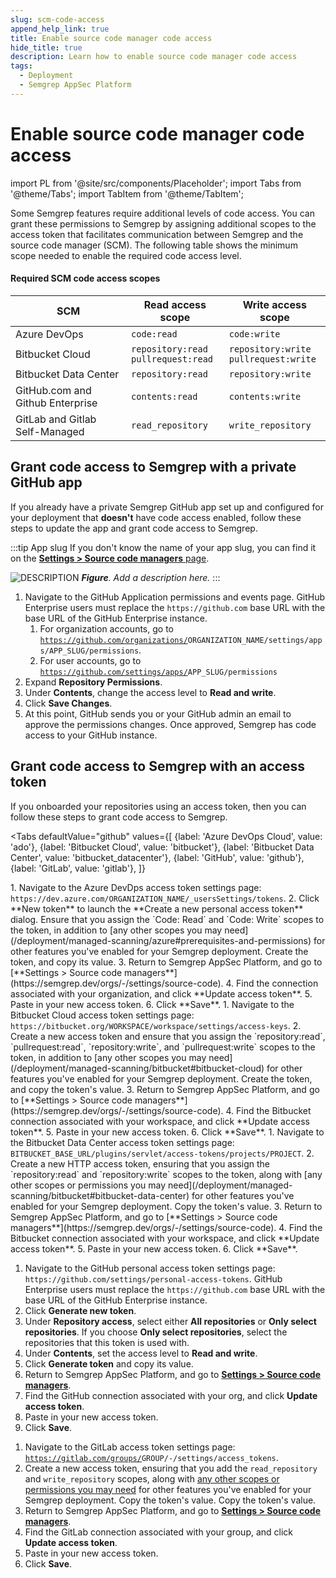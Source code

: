 ```yaml
---
slug: scm-code-access
append_help_link: true
title: Enable source code manager code access
hide_title: true
description: Learn how to enable source code manager code access
tags:
  - Deployment
  - Semgrep AppSec Platform
---
```


# Enable source code manager code access

import PL from '@site/src/components/Placeholder';
import Tabs from '@theme/Tabs';
import TabItem from '@theme/TabItem';

Some Semgrep features require additional levels of code access. You can grant these permissions to Semgrep by assigning additional scopes to the access token that facilitates communication between Semgrep and the source code manager (SCM). The following table shows the minimum scope needed to enable the required code access level.

#### Required SCM code access scopes

| SCM | Read access scope | Write access scope |
|----------|-------------|--------------|
| Azure DevOps | `code:read` | `code:write` |
| Bitbucket Cloud | `repository:read`<br />`pullrequest:read` | `repository:write`<br />`pullrequest:write` |
| Bitbucket Data Center | `repository:read` | `repository:write` |
| GitHub.com and Github Enterprise | `contents:read` | `contents:write` |
| GitLab and Gitlab Self-Managed | `read_repository` | `write_repository` |

## Grant code access to Semgrep with a private GitHub app

If you already have a private Semgrep GitHub app set up and configured for your deployment that **doesn't** have code access enabled, follow these steps to update the app and grant code access to Semgrep.

:::tip App slug
If you don't know the name of your app slug, you can find it on the [**Settings > Source code managers** page](https://semgrep.dev/orgs/-/settings/source-code). 

![DESCRIPTION](/img/github-app-slug.png#md-width)
_**Figure**. Add a description here._
:::

<!-- markdown-link-check-disable -->

1. Navigate to the GitHub Application permissions and events page. GitHub Enterprise users must replace the `https://github.com` base URL with the base URL of the GitHub Enterprise instance.
    1. For organization accounts, go to <code>https://github.com/organizations/<PL>ORGANIZATION_NAME</PL>/settings/apps/<PL>APP_SLUG</PL>/permissions</code>.
    1. For user accounts, go to <code>https://github.com/settings/apps/<PL>APP_SLUG</PL>/permissions</code>
2. Expand **Repository Permissions**.
3. Under **Contents**, change the access level to **Read and write**.
4. Click **Save Changes**.
5. At this point, GitHub sends you or your GitHub admin an email to approve the permissions changes. Once approved, Semgrep has code access to your GitHub instance.

<!-- markdown-link-check-enable -->

## Grant code access to Semgrep with an access token

If you onboarded your repositories using an access token, then you can follow these steps to grant code access to Semgrep.

<Tabs
    defaultValue="github"
    values={[
    {label: 'Azure DevOps Cloud', value: 'ado'},
    {label: 'Bitbucket Cloud', value: 'bitbucket'},
    {label: 'Bitbucket Data Center', value: 'bitbucket_datacenter'},
    {label: 'GitHub', value: 'github'},
    {label: 'GitLab', value: 'gitlab'},
    ]}
>

<TabItem value="ado">
1. Navigate to the Azure DevDps access token settings page: <code>https://dev.azure.com/<PL>ORGANIZATION_NAME</PL>/_usersSettings/tokens</code>.
2. Click **New token** to launch the **Create a new personal access token** dialog. Ensure that you assign the `Code: Read` and `Code: Write` scopes to the token, in addition to [any other scopes you may need](/deployment/managed-scanning/azure#prerequisites-and-permissions) for other features you've enabled for your Semgrep deployment. Create the token, and copy its value.
3. Return to Semgrep AppSec Platform, and go to [**Settings > Source code managers**](https://semgrep.dev/orgs/-/settings/source-code). 
4. Find the connection associated with your organization, and click **Update access token**.
5. Paste in your new access token.
6. Click **Save**.
</TabItem>

<TabItem value="bitbucket">
1. Navigate to the Bitbucket Cloud access token settings page: <code>https://bitbucket.org/<PL>WORKSPACE</PL>/workspace/settings/access-keys</code>.
2. Create a new access token and ensure that you assign the `repository:read`, `pullrequest:read`, `repository:write`, and `pullrequest:write` scopes to the token, in addition to [any other scopes you may need](/deployment/managed-scanning/bitbucket#bitbucket-cloud) for other features you've enabled for your Semgrep deployment. Create the token, and copy the token's value.
3. Return to Semgrep AppSec Platform, and go to [**Settings > Source code managers**](https://semgrep.dev/orgs/-/settings/source-code). 
4. Find the Bitbucket connection associated with your workspace, and click **Update access token**.
5. Paste in your new access token.
6. Click **Save**.
</TabItem>

<TabItem value="bitbucket_datacenter">
1. Navigate to the Bitbucket Data Center access token settings page: <code><PL>BITBUCKET_BASE_URL</PL>/plugins/servlet/access-tokens/projects/<PL>PROJECT</PL></code>.
2. Create a new HTTP access token, ensuring that you assign the `repository:read` and `repository:write` scopes to the token, along with [any other scopes or permissions you may need](/deployment/managed-scanning/bitbucket#bitbucket-data-center) for other features you've enabled for your Semgrep deployment. Copy the token's value.
3. Return to Semgrep AppSec Platform, and go to [**Settings > Source code managers**](https://semgrep.dev/orgs/-/settings/source-code). 
4. Find the Bitbucket connection associated with your workspace, and click **Update access token**.
5. Paste in your new access token.
6. Click **Save**.
</TabItem>

<TabItem value="github">

1. Navigate to the GitHub personal access token settings page: `https://github.com/settings/personal-access-tokens`. GitHub Enterprise users must replace the `https://github.com` base URL with the base URL of the GitHub Enterprise instance.
2. Click **Generate new token**.
3. Under **Repository access**, select either **All repositories** or **Only select repositories**. If you choose **Only select repositories**, select the repositories that this token is used with.
4. Under **Contents**, set the access level to **Read and write**. 
5. Click **Generate token** and copy its value.
6. Return to Semgrep AppSec Platform, and go to [**Settings > Source code managers**](https://semgrep.dev/orgs/-/settings/source-code).
7. Find the GitHub connection associated with your org, and click **Update access token**.
8. Paste in your new access token.
9. Click **Save**.
</TabItem>

<TabItem value="gitlab">

1. Navigate to the GitLab access token settings page: <code>https://gitlab.com/groups/<pl>GROUP</pl>/-/settings/access_tokens</code>.
2. Create a new access token, ensuring that you add the `read_repository` and `write_repository` scopes, along with [any other scopes or permissions you may need](/deployment/managed-scanning/gitlab#prerequisites-and-permissions) for other features you've enabled for your Semgrep deployment. Copy the token's value. Copy the token's value.
3. Return to Semgrep AppSec Platform, and go to [**Settings > Source code managers**](https://semgrep.dev/orgs/-/settings/source-code).
4. Find the GitLab connection associated with your group, and click **Update access token**.
5. Paste in your new access token.
6. Click **Save**.
 


</TabItem>
</Tabs>
